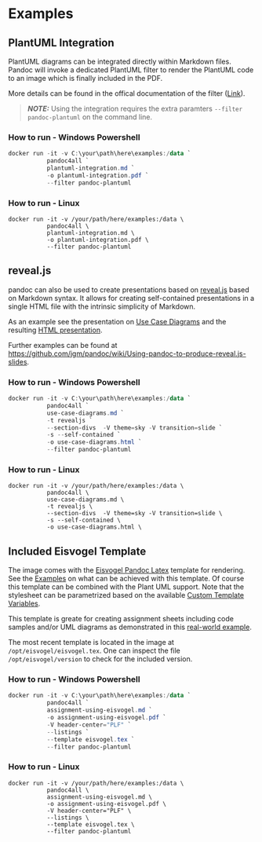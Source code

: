 # Examples

## PlantUML Integration

PlantUML diagrams can be integrated directly within Markdown files.
Pandoc will invoke a dedicated PlantUML filter to render the PlantUML code
to an image which is finally included in the PDF.

More details can be found in the offical documentation of the filter ([Link](https://github.com/timofurrer/pandoc-plantuml-filter)).

> **_NOTE:_** Using the integration requires the extra paramters `--filter pandoc-plantuml` on the command line.

### How to run - Windows Powershell

```powershell
docker run -it -v C:\your\path\here\examples:/data `
           pandoc4all `
           plantuml-integration.md `
           -o plantuml-integration.pdf `
           --filter pandoc-plantuml
```

### How to run - Linux

```shell
docker run -it -v /your/path/here/examples:/data \
           pandoc4all \
           plantuml-integration.md \
           -o plantuml-integration.pdf \
           --filter pandoc-plantuml
```

## reveal.js

pandoc can also be used to create presentations based on [reveal.js](https://revealjs.com/) based on Markdown syntax. It allows for creating self-contained
presentations in a single HTML file with the intrinsic simplicity of Markdown.

As an example see the presentation on [Use Case Diagrams](use-case-diagrams.md) and the resulting [HTML presentation](use-case-diagrams.html).

Further examples can be found at <https://github.com/jgm/pandoc/wiki/Using-pandoc-to-produce-reveal.js-slides>.

### How to run - Windows Powershell

```powershell
docker run -it -v C:\your\path\here\examples:/data `
           pandoc4all `
           use-case-diagrams.md `
           -t revealjs `
           --section-divs  -V theme=sky -V transition=slide `
           -s --self-contained `
           -o use-case-diagrams.html `
           --filter pandoc-plantuml
```

### How to run - Linux

```shell
docker run -it -v /your/path/here/examples:/data \
           pandoc4all \
           use-case-diagrams.md \
           -t revealjs \
           --section-divs  -V theme=sky -V transition=slide \
           -s --self-contained \
           -o use-case-diagrams.html \
```

## Included Eisvogel Template

The image comes with the [Eisvogel Pandoc Latex](https://github.com/Wandmalfarbe/pandoc-latex-template) template for rendering.
See the [Examples](https://github.com/Wandmalfarbe/pandoc-latex-template/tree/master/examples) on what can be achieved with this template. Of course
this template can be combined with the Plant UML support.
Note that the stylesheet can be parametrized based on the available
[Custom Template Variables](https://github.com/Wandmalfarbe/pandoc-latex-template#custom-template-variables).

This template is greate for creating assignment sheets including code samples
and/or UML diagrams as demonstrated in this [real-world example](assignment-using-eisvogel.pdf).

The most recent template is located in the image at `/opt/eisvogel/eisvogel.tex`.
One can inspect the file `/opt/eisvogel/version` to check for the included
version.

### How to run - Windows Powershell

```powershell
docker run -it -v C:\your\path\here\examples:/data `
           pandoc4all `
           assignment-using-eisvogel.md `
           -o assignment-using-eisvogel.pdf `
           -V header-center="PLF" `
           --listings `
           --template eisvogel.tex `
           --filter pandoc-plantuml
```

### How to run - Linux

```shell
docker run -it -v /your/path/here/examples:/data \
           pandoc4all \
           assignment-using-eisvogel.md \
           -o assignment-using-eisvogel.pdf \
           -V header-center="PLF" \
           --listings \
           --template eisvogel.tex \
           --filter pandoc-plantuml
```
